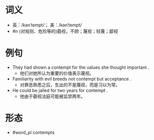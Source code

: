 # 词义
- 英：/kənˈtempt/； 美：/kənˈtempt/
- #n (对规则、危险等的)藐视，不顾；蔑视；轻蔑；鄙视
# 例句
- They had shown a contempt for the values she thought important .
	- 他们对她所认为重要的价值表示蔑视。
- Familiarity with evil breeds not contempt but acceptance .
	- 对罪恶熟悉之后，生出的不是蔑视，而是习以为常。
- He could be jailed for two years for contempt .
	- 他由于藐视法庭可能被监禁两年。
# 形态
- #word_pl contempts
